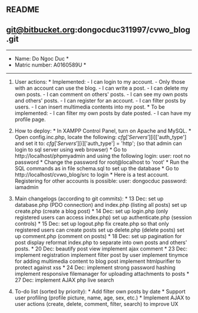 ## README ##
## git@bitbucket.org:dongocduc311997/cvwo_blog.git ##

******************************
*  Name: Do Ngoc Duc         *
*  Matric number: A0160589U  *
******************************

1. User actions:
		* Implemented:
			- I can login to my account.
			- Only those with an account can use the blog.
			- I can write a post.
			- I can delete my own posts.
			- I can comment on others' posts.
			- I can see my own posts and others' posts.
			- I can register for an account.
			- I can filter posts by users.
			- I can insert multimedia contents into my post.
		* To be implemented:
			- I can filter my own posts by date posted.
			- I can have my profile page.

2. How to deploy:
		* In XAMPP Control Panel, turn on Apache and MySQL.
		* Open config.inc.php, locate the following:
				$cfg['Servers'][$i]['auth_type']
				and set it to:
				$cfg['Servers'][$i]['auth_type'] = 'http';
				(so that admin can login to sql server using web browser)
		* Go to http://localhost/phpmyadmin and using the following login:
				user: root
				no password
		* Change the password for root@localhost to 'root'
		* Run the SQL commands as in file schema.sql to set up the database
		* Go to http://localhost/cvwo_blog/src to login
		* Here is a test account. Registering for other accounts is possible:
				user: dongocduc
				password: iamadmin

3. Main changelogs (according to git commits):
		* 13 Dec: set up database.php (PDO connection) and index.php (listing all posts)
		 					set up create.php (create a blog post)
		* 14 Dec: set up login.php (only registered users can access index.php)
							set up authenticate.php (session controls)
		* 15 Dec: set up logout.php
							fix create.php so that only registered users can create posts
							set up delete.php (delete posts)
							set up comment.php (comment on posts)
		* 18 Dec: set up pagination for post display
							reformat index.php to separate into own posts and others' posts.
		* 20 Dec: beautify post view
							implement ajax comment
		* 23 Dec: implement registration
							implement filter post by user
							implement tinymce for adding multimedia content to blog post
							implement htmlpurifier to protect against xss
		* 24 Dec: implement strong password hashing
							implement responsive filemanager for uploading attachments to posts
		* 27 Dec: implement AJAX php live search

4. To-do list (sorted by priority):
		* Add filter own posts by date
		* Support user profiling (profile picture, name, age, sex, etc.)
		* Implement AJAX to user actions (create, delete, comment, filter, search) to improve UX


